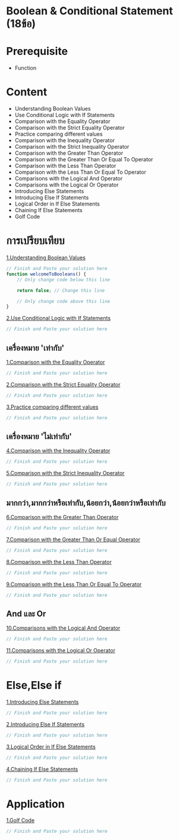 # Boolean & Conditional Statement (18ข้อ)

# Prerequisite

-   Function

# Content

-   Understanding Boolean Values
-   Use Conditional Logic with If Statements
-   Comparison with the Equality Operator
-   Comparison with the Strict Equality Operator
-   Practice comparing different values
-   Comparison with the Inequality Operator
-   Comparison with the Strict Inequality Operator
-   Comparison with the Greater Than Operator
-   Comparison with the Greater Than Or Equal To Operator
-   Comparison with the Less Than Operator
-   Comparison with the Less Than Or Equal To Operator
-   Comparisons with the Logical And Operator
-   Comparisons with the Logical Or Operator
-   Introducing Else Statements
-   Introducing Else If Statements
-   Logical Order in If Else Statements
-   Chaining If Else Statements
-   Golf Code

# การเปรียบเทียบ

[1.Understanding Boolean Values](https://www.freecodecamp.org/learn/javascript-algorithms-and-data-structures/basic-javascript/understanding-boolean-values)

```js
// Finish and Paste your solution here
function welcomeToBooleans() {
    // Only change code below this line

    return false; // Change this line

    // Only change code above this line
}
```

[2.Use Conditional Logic with If Statements](https://www.freecodecamp.org/learn/javascript-algorithms-and-data-structures/basic-javascript/use-conditional-logic-with-if-statements)

```js
// Finish and Paste your solution here
```

## เครื่องหมาย 'เท่ากับ'

[1.Comparison with the Equality Operator](https://www.freecodecamp.org/learn/javascript-algorithms-and-data-structures/basic-javascript/comparison-with-the-equality-operator)

```js
// Finish and Paste your solution here
```

[2.Comparison with the Strict Equality Operator](https://www.freecodecamp.org/learn/javascript-algorithms-and-data-structures/basic-javascript/comparison-with-the-strict-equality-operator)

```js
// Finish and Paste your solution here
```

[3.Practice comparing different values](https://www.freecodecamp.org/learn/javascript-algorithms-and-data-structures/basic-javascript/practice-comparing-different-values)

```js
// Finish and Paste your solution here
```

## เครื่องหมาย 'ไม่เท่ากับ'

[4.Comparison with the Inequality Operator](https://www.freecodecamp.org/learn/javascript-algorithms-and-data-structures/basic-javascript/comparison-with-the-inequality-operator)

```js
// Finish and Paste your solution here
```

[5.Comparison with the Strict Inequality Operator](https://www.freecodecamp.org/learn/javascript-algorithms-and-data-structures/basic-javascript/comparison-with-the-strict-inequality-operator)

```js
// Finish and Paste your solution here
```

## มากกว่า,มากกว่าหรือเท่ากับ,น้อยกว่า,น้อยกว่าหรือเท่ากับ

[6.Comparison with the Greater Than Operator](https://www.freecodecamp.org/learn/javascript-algorithms-and-data-structures/basic-javascript/comparison-with-the-greater-than-operator)

```js
// Finish and Paste your solution here
```

[7.Comparison with the Greater Than Or Equal Operator](https://www.freecodecamp.org/learn/javascript-algorithms-and-data-structures/basic-javascript/comparison-with-the-greater-than-or-equal-to-operator)

```js
// Finish and Paste your solution here
```

[8.Comparison with the Less Than Operator](https://www.freecodecamp.org/learn/javascript-algorithms-and-data-structures/basic-javascript/comparison-with-the-less-than-operator)

```js
// Finish and Paste your solution here
```

[9.Comparison with the Less Than Or Equal To Operator](https://www.freecodecamp.org/learn/javascript-algorithms-and-data-structures/basic-javascript/comparison-with-the-less-than-or-equal-to-operator)

```js
// Finish and Paste your solution here
```

## And และ Or

[10.Comparisons with the Logical And Operator](https://www.freecodecamp.org/learn/javascript-algorithms-and-data-structures/basic-javascript/comparisons-with-the-logical-and-operator)

```js
// Finish and Paste your solution here
```

[11.Comparisons with the Logical Or Operator](https://www.freecodecamp.org/learn/javascript-algorithms-and-data-structures/basic-javascript/comparisons-with-the-logical-or-operator)

```js
// Finish and Paste your solution here
```

# Else,Else if

[1.Introducing Else Statements](https://www.freecodecamp.org/learn/javascript-algorithms-and-data-structures/basic-javascript/introducing-else-statements)

```js
// Finish and Paste your solution here
```

[2.Introducing Else If Statements](https://www.freecodecamp.org/learn/javascript-algorithms-and-data-structures/basic-javascript/introducing-else-if-statements)

```js
// Finish and Paste your solution here
```

[3.Logical Order in If Else Statements](https://www.freecodecamp.org/learn/javascript-algorithms-and-data-structures/basic-javascript/logical-order-in-if-else-statements)

```js
// Finish and Paste your solution here
```

[4.Chaining If Else Statements](https://www.freecodecamp.org/learn/javascript-algorithms-and-data-structures/basic-javascript/chaining-if-else-statements)

```js
// Finish and Paste your solution here
```

# Application

[1.Golf Code](https://www.freecodecamp.org/learn/javascript-algorithms-and-data-structures/basic-javascript/golf-code)

```js
// Finish and Paste your solution here
```

